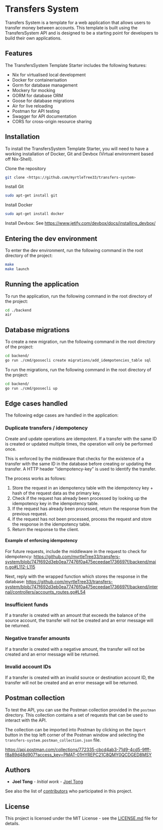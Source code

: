 # Transfers System

Transfers System is a template for a web application that allows users to transfer money between accounts. This template is built using the TransfersSystem API and is designed to be a starting point for developers to build their own applications.

## Features

The TransfersSystem Template Starter includes the following features:

- Nix for virtualised local development
- Docker for containerisation
- Gorm for database management
- Mockery for mocking
- GORM for database ORM
- Goose for database migrations
- Air for live reloading
- Postman for API testing
- Swagger for API documentation
- CORS for cross-origin resource sharing

## Installation

To install the TransfersSystem Template Starter, you will need to have a working installation of Docker, Git and Devbox (Virtual environment based off Nix-Shell).  

Clone the repository
```bash
git clone <https://github.com/myrtleTree33/transfers-system>
```

Install Git
```bash
sudo apt-get install git
```

Install Docker
```bash
sudo apt-get install docker
```

Install Devbox: See https://www.jetify.com/devbox/docs/installing_devbox/

## Entering the dev environment

To enter the dev environment, run the following command in the root directory of the project:
```bash
make
make launch
```

## Running the application

To run the application, run the following command in the root directory of the project:

```bash
cd ./backend
air
```

## Database migrations

To create a new migration, run the following command in the root directory of the project:

```bash
cd backend/
go run ./cmd/goosecli create migrations/add_idempotencies_table sql
```

To run the migrations, run the following command in the root directory of the project:

```bash
cd backend/
go run ./cmd/goosecli up
```

## Edge cases handled

The following edge cases are handled in the application:

### Duplicate transfers / idempotency

Create and update operations are idempotent. If a transfer with the same ID is created or updated multiple times, the operation will only be performed once.

This is enforced by the middleware that checks for the existence of a transfer with the same ID in the database before creating or updating the transfer.  A HTTP header "idempotency-key" is used to identify the transfer.

The process works as follows:

1. Store the request in an idempotency table with the idempotency key + hash of the request data as the primary key.
2. Check if the request has already been processed by looking up the idempotency key in the idempotency table.
3. If the request has already been processed, return the response from the previous request.
4. If the request has not been processed, process the request and store the response in the idempotency table.
5. Return the response to the client.

#### Example of enforcing idempotency

For future requests, include the middleware in the request to check for idempotency: https://github.com/myrtleTree33/transfers-system/blob/747f692d3eb0ea77476f0a475eceedae1736697f/backend/main.go#L112-L115


Next, reply with the wrapped function which stores the response in the database: https://github.com/myrtleTree33/transfers-system/blob/747f692d3eb0ea77476f0a475eceedae1736697f/backend/internal/controllers/accounts_routes.go#L54

### Insufficient funds

If a transfer is created with an amount that exceeds the balance of the source account, the transfer will not be created and an error message will be returned.

### Negative transfer amounts

If a transfer is created with a negative amount, the transfer will not be created and an error message will be returned.

### Invalid account IDs

If a transfer is created with an invalid source or destination account ID, the transfer will not be created and an error message will be returned.

## Postman collection

To test the API, you can use the Postman collection provided in the `postman` directory. This collection contains a set of requests that can be used to interact with the API.

The collection can be imported into Postman by clicking on the `Import` button in the top left corner of the Postman window and selecting the `transfers-system.postman_collection.json` file.

https://api.postman.com/collections/772335-cbcd4ab3-71d9-4cd5-9fff-f8a89d48d907?access_key=PMAT-01HYREPC21C8QMY0QCDGED8MSY

## Authors

* **Joel Tong** - *Initial work* - [Joel Tong](https://github.com/myrtletree33)

See also the list of [contributors](https://github.com/your/project/contributors) who participated in this project.

## License

This project is licensed under the MIT License - see the [LICENSE.md](LICENSE.md) file for details.

